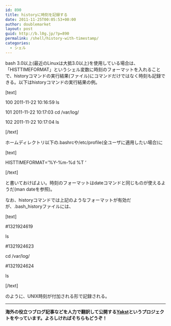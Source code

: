 ```yaml
---
id: 890
title: historyに時刻を記録する
date: 2011-11-25T00:05:53+00:00
author: doublemarket
layout: post
guid: http://b.l0g.jp/?p=890
permalink: /shell/history-with-timestamp/
categories:
  - シェル
---
```


bash 3.0以上(最近のLinuxは大抵3.0以上)を使用している場合は、「HISTTIMEFORMAT」というシェル変数に時刻のフォーマットを入れることで、historyコマンドの実行結果(ファイル)にコマンドだけではなく時刻も記録できる。以下はhistoryコマンドの実行結果の例。

[text]
  
100 2011-11-22 10:16:59 ls
  
101 2011-11-22 10:17:03 cd /var/log/
  
102 2011-11-22 10:17:04 ls
  
[/text]

ホームディレクトリ以下の.bashrcや/etc/profile(全ユーザに適用したい場合)に

[text]
  
HISTTIMEFORMAT=&#8217;%Y-%m-%d %T &#8216;
  
[/text]

と書いておけばよい。時刻のフォーマットはdateコマンドと同じものが使えるようだ(man dateを参照)。

なお、historyコマンドでは上記のようなフォーマットが有効だが、.bash_historyファイルには、

[text]
  
#1321924619
  
ls
  
#1321924623
  
cd /var/log/
  
#1321924624
  
ls
  
[/text]

のように、UNIX時刻が付加される形で記録される。

* * *

**海外の役立つブログ記事などを人力で翻訳して公開する[Yakst](https://yakst.com/ja)というプロジェクトをやっています。よろしければそちらもどうぞ！**
